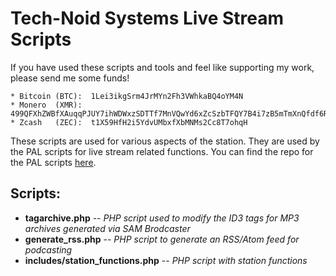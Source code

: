 # Tech-Noid Systems Live Stream Scripts

If you have used these scripts and tools and feel like supporting my work, please send me some funds!
```
* Bitcoin (BTC):  1Lei3ikgSrm4JrMYn2Fh3VWhkaBQ4oYM4N
* Monero  (XMR):  499QFXhZWBfXAuqqPJUY7ihWDWxzSDTTf7MnVQwYd6xZcSzbTFQY7B4i7zB5mTmXnQfdf6RsDmjdZJNBF6oeeW8xBz7sWa5
* Zcash   (ZEC):  t1X59HfH2i5YdvUMbxfXbMNMs2Cc8T7ohqH
```

These scripts are used for various aspects of the station.  They are used by the PAL scripts for live stream related functions.  You can find the repo for the PAL scripts [here][1].

## Scripts:
* **tagarchive.php**  --  _PHP script used to modify the ID3 tags for MP3 archives generated via SAM Brodcaster_
* **generate_rss.php**  --  _PHP script to generate an RSS/Atom feed for podcasting_
* **includes/station_functions.php** -- _PHP script with station functions_

[1]: https://github.com/Tech-Noid-Systems/SAM-Broadcaster_PAL
